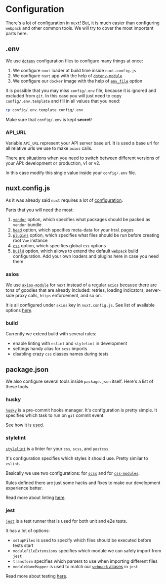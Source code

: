 # Configuration

There's a lot of configuration in `nuxt`!
But, it is much easier than configuring `webpack` and other common tools.
We will try to cover the most important parts here.


## .env

We use [`dotenv`](https://www.npmjs.com/package/dotenv) 
configuration files to configure many things at once:

1. We configure `nuxt` loader at build time inside `nuxt.config.js`
2. We configure `nuxt` app with the help of [`dotenv-module`](https://github.com/nuxt-community/dotenv-module)
3. We configure our `docker` image with the help of [`env_file`](https://docs.docker.com/compose/environment-variables/#the-env_file-configuration-option) option

It is possible that you may miss `config/.env` file, because it is ignored
and excluded from `git`. 
In this case you will just need to copy `config/.env.template` 
and fill in all values that you need:

```bash
cp config/.env.template config/.env
```

Make sure that `config/.env` is kept **secret**!

### API_URL

Variable `API_URL` represent your API server base url.
It is used a base url for all relative urls we use to make `axios` calls.

There are situations when you need to switch between different versions of
your API: development or production, v1 or v2.

In this case modify this single value inside your `config/.env` file.


## nuxt.config.js

As it was already said `nuxt` requires a lot of [configuration](https://nuxtjs.org/guide/configuration).

Parts that you will need the most:

1. [`vendor`](https://nuxtjs.org/api/configuration-build#vendor) option, which specifies what packages should be packed as `vendor` bundle
2. [`head`](https://nuxtjs.org/api/configuration-head) option, which specifies meta-data for your `html` pages
3. [`plugins`](https://nuxtjs.org/api/configuration-plugins) option, which specifies what files should be run before creating root `Vue` instance
4. [`css`](https://nuxtjs.org/api/configuration-css/) option, which specifies global `css` options
5. [`build`](https://nuxtjs.org/api/configuration-build) option, which allows to extend the default `webpack` build configuration. Add your own loaders and plugins here in case you need them

### axios

We use [`axios-module`](https://github.com/nuxt-community/axios-module) 
for `nuxt` instead of a regular `axios` because
there are tons of goodies that are already included: 
retries, loading indicators, server-side proxy calls, 
`https` enforcement, and so on.

It is all configured under `axios` key in `nuxt.config.js`.
See list of available options [here](https://axios.nuxtjs.org/options.html).

### build

Currently we extend build with several rules:

- enable linting with `eslint` and `stylelint` in development
- settings handy alias for `scss` imports
- disabling crazy `css` classes names during tests


## package.json

We also configure several tools inside `package.json` itself.
Here's a list of these tools.

### husky

[`husky`](https://github.com/typicode/husky) is a pre-commit hooks manager.
It's configuration is pretty simple. 
It specifies which task to run on `git` commit event.

See how it [is used](development.md#making-commit).

### stylelint

[`stylelint`](https://github.com/stylelint/stylelint) is a linter 
for your `css`, `scss`, and `postcss`.

It's configuration specifies which styles it should use.
Pretty similar to `eslint`.

Basically we use two configurations: for [`scss`](https://github.com/wemake-services/stylelint-config-strict-scss) 
and for [`css-modules`](https://github.com/pascalduez/stylelint-config-css-modules).

Rules defined there are just some hacks and 
fixes to make our development experience better.

Read more about linting [here](linting.md#stylelint).

### jest

[`jest`](https://facebook.github.io/jest/) is a test runner that 
is used for both unit and e2e tests.

It has a lot of options:

- `setupFiles` is used to specify which files should be executed before tests start
- `moduleFileExtensions` specifies which module we can safely import from `jest`
- `transform` specifies which parsers to use when importing different files
- `moduleNameMapper` is used to match our [`webpack` aliases](https://webpack.js.org/configuration/resolve/#resolve-alias) in `jest`

Read more about testing [here](testing.md).
